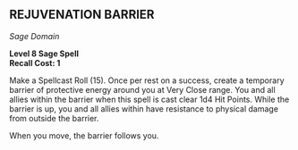 ## REJUVENATION BARRIER  
_Sage Domain_

**Level 8 Sage Spell**  
**Recall Cost: 1**  

Make a Spellcast Roll (15). Once per rest on a success, create a temporary barrier of protective energy around you at Very Close range. You and all allies within the barrier when this spell is cast clear 1d4 Hit Points. While the barrier is up, you and all allies within have resistance to physical damage from outside the barrier.  

When you move, the barrier follows you.

